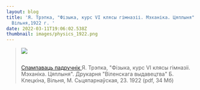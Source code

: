 ```yaml
---
layout: blog
title: 'Я. Трэпка, "Фізыка, курс VI клясы гімназіі. Мэханіка. Цяплыня".
  Вільня,1922 г. '
date: 2022-03-11T19:06:02.538Z
thumbnail: images/physics_1922.png
---
```

> ![](images/physics_1922.png)
>
> ![]()
>
>
>
> [Спампаваць падручнік ](https://drive.google.com/file/d/1jXNN-LcYKnZR9MJ_zVOJ0rAVExoRC-Fb/view?usp=sharing)Я. Трэпка, "Фізыка, курс VI клясы гімназіі. Мэханіка. Цяплыня". Друкарня "Віленскага выдавецтва" Б. Клецкіна, Вільня, М. Сьцяпарнаўская, 23. 1922  (pdf, 34 Мб)